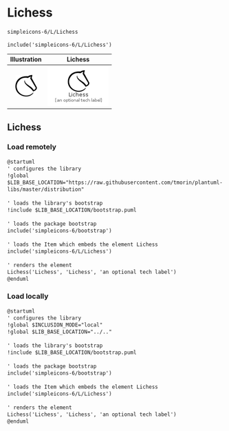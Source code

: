 # Lichess


```text
simpleicons-6/L/Lichess
```

```text
include('simpleicons-6/L/Lichess')
```



| Illustration | Lichess |
| :---: | :---: |
| ![illustration for Illustration](../../simpleicons-6/L/Lichess.png) | ![illustration for Lichess](../../simpleicons-6/L/Lichess.Local.png) |




## Lichess

### Load remotely
```plantuml
@startuml
' configures the library
!global $LIB_BASE_LOCATION="https://raw.githubusercontent.com/tmorin/plantuml-libs/master/distribution"

' loads the library's bootstrap
!include $LIB_BASE_LOCATION/bootstrap.puml

' loads the package bootstrap
include('simpleicons-6/bootstrap')

' loads the Item which embeds the element Lichess
include('simpleicons-6/L/Lichess')

' renders the element
Lichess('Lichess', 'Lichess', 'an optional tech label')
@enduml
```

### Load locally
```plantuml
@startuml
' configures the library
!global $INCLUSION_MODE="local"
!global $LIB_BASE_LOCATION="../.."

' loads the library's bootstrap
!include $LIB_BASE_LOCATION/bootstrap.puml

' loads the package bootstrap
include('simpleicons-6/bootstrap')

' loads the Item which embeds the element Lichess
include('simpleicons-6/L/Lichess')

' renders the element
Lichess('Lichess', 'Lichess', 'an optional tech label')
@enduml
```

